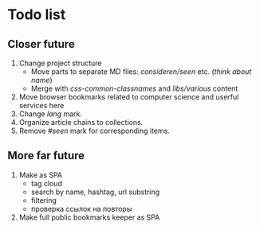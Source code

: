 # Todo list

## Closer future

1. Change project structure
    * Move parts to separate MD files: *consideren/seen* etc. (_think about name_)
    * Merge with *css-common-classnames* and *libs/various* content
2. Move browser bookmarks related to computer science and userful services here
3. Change _lang_ mark.
4. Organize article chains to collections.
5. Remove _#seen_ mark for corresponding items.

## More far future

1. Make as SPA
    * tag cloud
    * search by name, hashtag, url substring
    * filtering
    * проверка ссылок на повторы
2. Make full public bookmarks keeper as SPA
